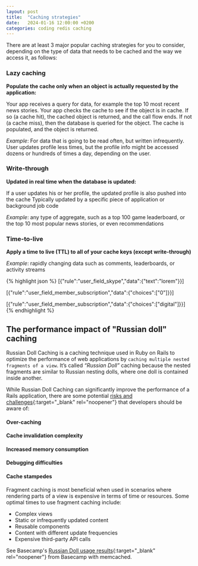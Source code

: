 ```yaml
---
layout: post
title:  "Caching strategies"
date:   2024-01-16 12:00:00 +0200
categories: coding redis caching
---
```


There are at least 3 major popular caching strategies for you to consider, depending on the type of data that needs to be cached and the way we access it, as follows:

<h3>Lazy caching</h3>

<strong>Populate the cache only when an object is actually requested by the application:</strong>

Your app receives a query for data, for example the top 10 most recent news stories.
Your app checks the cache to see if the object is in cache.
If so (a cache hit), the cached object is returned, and the call flow ends.
If not (a cache miss), then the database is queried for the object. The cache is populated, and the object is returned.

*Example*: For data that is going to be read often, but written infrequently. User updates profile less times, but the profile info might be accessed dozens or hundreds of times a day, depending on the user.


<h3>Write-through</h3>

<strong>Updated in real time when the database is updated:</strong>

If a user updates his or her profile, the updated profile is also pushed into the cache
Typically updated by a specific piece of application or background job code

*Example*: any type of aggregate, such as a top 100 game leaderboard, or the top 10 most popular news stories, or even recommendations


<h3>Time-to-live</h3>

<strong>Apply a time to live (TTL) to all of your cache keys (except write-through)</strong>

*Example*: rapidly changing data such as comments, leaderboards, or activity streams

{% highlight json %}
[{"rule":"user_field_skype","data":{"text":"lorem"}}]

[{"rule":"user_field_member_subscription","data":{"choices":["0"]}}]

[{"rule":"user_field_member_subscription","data":{"choices":["digital"]}}]
{% endhighlight %}


<h2>The performance impact of "Russian doll" caching</h2>

Russian Doll Caching is a caching technique used in Ruby on Rails to optimize the performance of web applications by `caching multiple nested fragments of a view`. It’s called *“Russian Doll”* caching because the nested fragments are similar to Russian nesting dolls, where one doll is contained inside another.

While Russian Doll Caching can significantly improve the performance of a Rails application, there are some potential [risks and challenges][russian-doll-doc]{:target="_blank" rel="noopener"} that developers should be aware of:

<h4>Over-caching</h4>

<h4>Cache invalidation complexity</h4>

<h4>Increased memory consumption</h4>

<h4>Debugging difficulties</h4>

<h4>Cache stampedes</h4>

Fragment caching is most beneficial when used in scenarios where rendering parts of a view is expensive in terms of time or resources. Some optimal times to use fragment caching include:

- Complex views
- Static or infrequently updated content
- Reusable components
- Content with different update frequencies
- Expensive third-party API calls

See Basecamp's [Russian Doll usage results][russian-doll-sample]{:target="_blank" rel="noopener"} from Basecamp with memcached.

[russian-doll-doc]: https://patrickkarsh.medium.com/rails-caching-patterns-russian-doll-caching-dca569d04fe0
[russian-doll-sample]: https://signalvnoise.com/posts/3690-the-performance-impact-of-russian-doll-caching
